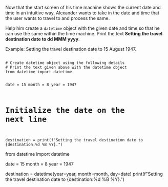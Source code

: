 Now that the start screen of his time machine shows the current date and time in an intuitive way, Alexander wants to take in the date and time that the user wants to travel to and process the same.

Help him create a `datetime` object with the given date and time so that he can use the same within the time machine. Print the text **Setting the travel destination date to dd MMM yyyy**.

Example: Setting the travel destination date to 15 August 1947.


<Editor lang="python" type="exercise">
<code>
# Create datetime object using the following details
# Print the text given above with the datetime object
from datetime import datetime

date = 15
month = 8
year = 1947

# Initialize the date on the next line
destination =
print(f"Setting the travel destination date to {destination:%d %B %Y}.")
</code>

<solution>
from datetime import datetime

date = 15
month = 8
year = 1947

destination = datetime(year=year, month=month, day=date)
print(f"Setting the travel destination date to {destination:%d %B %Y}.")
</solution>
</Editor>